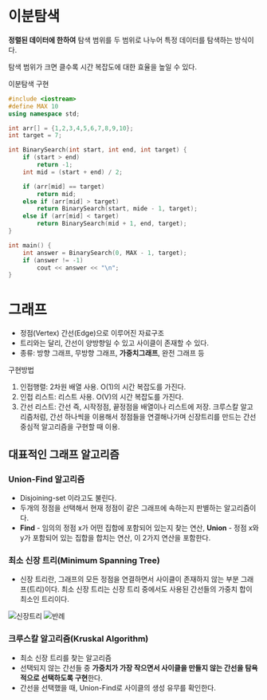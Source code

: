 # 이분탐색
**정렬된 데이터에 한하여** 탐색 범위를 두 범위로 나누어 특정 데이터를 탐색하는 방식이다.

탐색 범위가 크면 클수록 시간 복잡도에 대한 효율을 높일 수 있다.

이분탐색 구현
```cpp
#include <iostream>
#define MAX 10
using namespace std;

int arr[] = {1,2,3,4,5,6,7,8,9,10};
int target = 7;

int BinarySearch(int start, int end, int target) {
    if (start > end) 
        return -1;
    int mid = (start + end) / 2;

    if (arr[mid] == target) 
        return mid; 
    else if (arr[mid] > target) 
        return BinarySearch(start, mide - 1, target);
    else if (arr[mid] < target) 
        return BinarySearch(mid + 1, end, target);
}

int main() {
    int answer = BinarySearch(0, MAX - 1, target);
    if (answer != -1) 
        cout << answer << "\n";
}
```

# 그래프
* 정점(Vertex) 간선(Edge)으로 이루어진 자료구조
* 트리와는 달리, 간선이 양방향일 수 있고 사이클이 존재할 수 있다.
* 종류: 방향 그래프, 무방향 그래프, **가중치그래프**, 완전 그래프 등

구현방법 
1) 인접행렬: 2차원 배열 사용. O(1)의 시간 복잡도를 가진다. 
2) 인접 리스트: 리스트 사용. O(V)의 시간 복잡도를 가진다.
3) 간선 리스트: 간선 즉, 시작정점, 끝정점을 배열이나 리스트에 저장. 크루스칼 알고리즘처럼, 간선 하나씩을 이용해서 정점들을 연결해나가며 신장트리를 만드는 간선 중심적 알고리즘을 구현할 때 이용.

## 대표적인 그래프 알고리즘
### Union-Find 알고리즘
* Disjoining-set 이라고도 불린다.
* 두개의 정점을 선택해서 현재 정점이 같은 그래프에 속하는지 판별하는 알고리즘이다.
* **Find** - 임의의 정점 x가 어떤 집합에 포함되어 있는지 찾는 연산, **Union** - 정점 x와 y가 포함되어 있는 집합을 합치는 연산, 이 2가지 연산을 포함한다.

### 최소 신장 트리(Minimum Spanning Tree)
* 신장 트리란, 그래프의 모든 정점을 연결하면서 사이클이 존재하지 않는 부분 그래프(트리)이다. 최소 신장 트리는 신장 트리 중에서도 사용된 간선들의 가중치 합이 최소인 트리이다.

![신장트리](https://media.vlpt.us/images/kimdukbae/post/fa208e75-ea64-47a0-8e48-bfc1574e7075/image.png)
![반례](https://media.vlpt.us/images/kimdukbae/post/f44ec779-6622-42a6-a2e7-7c84ebb3ff38/image.png)

### 크루스칼 알고리즘(Kruskal Algorithm)
* 최소 신장 트리를 찾는 알고리즘
* 선택되지 않는 간선들 중 **가중치가 가장 작으면서 사이클을 만들지 않는 간선을 탐욕적으로 선택하도록 구현**한다.
* 간선을 선택했을 때, Union-Find로 사이클의 생성 유무를 확인한다.
